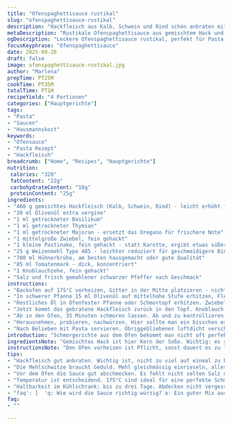 ```yaml
---
title: "Ofenspaghettisauce rustikal"
slug: "ofenspaghettisauce-rustikal"
description: "Hackfleisch aus Kalb, Schwein und Rind schön anbraten mit Kräutern, dazu gedünstetes Wurzelgemüse, eine Mehlschwitze zum Andicken, Hühnerbrühe und Tomatenmark für Tiefe. Alles abgedeckt im Ofen langsam 35 Minuten schmoren lassen. Nachwürzen, leicht abkühlen lassen, dann zu Pasta oder als Soße zum Aufbewahren. Perfekt für spontane Pasta-Abende, außerdem schmeckt die kalte Sauce am nächsten Tag fast noch besser, wenn sich die Aromen gesetzt haben."
metaDescription: "Rustikale Ofenspaghettisauce aus gemischtem Hack und Wurzelgemüse. Ein Muss für Pasta-Abende, die am nächsten Tag noch besser schmeckt."
ogDescription: "Leckere Ofenspaghettisauce rustikal, perfekt für Pasta-Abende. Eine aromatische Kombination aus Hackfleisch und Kräutern."
focusKeyphrase: "Ofenspaghettisauce"
date: 2025-09-26
draft: false
image: ofenspaghettisauce-rustikal.jpg
author: "Marlena"
prepTime: PT25M
cookTime: PT35M
totalTime: PT1H
recipeYield: "4 Portionen"
categories: ["Hauptgerichte"]
tags:
- "Pasta"
- "Saucen"
- "Hausmannskost"
keywords:
- "Ofensauce"
- "Pasta Rezept"
- "Hackfleisch"
breadcrumb: ["Home", "Recipes", "Hauptgerichte"]
nutrition: 
 calories: "320"
 fatContent: "22g"
 carbohydrateContent: "10g"
 proteinContent: "25g"
ingredients:
- "460 g gemischtes Hackfleisch (Kalb, Schwein, Rind) - leicht erhöht für mehr Biss"
- "30 ml Olivenöl extra vergine"
- "1 ml getrockneter Basilikum"
- "1 ml getrockneter Thymian"
- "1 ml getrockneter Majoran - ersetzt das Oregano für frischere Note"
- "1 mittelgroße Zwiebel, fein gehackt"
- "1 kleine Pastinake, fein gehackt - statt Karotte, ergibt etwas süßere Tiefe"
- "25 g Weizenmehl Type 405 - leichter reduziert für geschmeidigere Bindung"
- "700 ml Hühnerbrühe, am besten hausgemacht oder gute Qualität"
- "85 ml Tomatenmark - dick, konzentriert"
- "1 Knoblauchzehe, fein gehackt"
- "Salz und frisch gemahlener schwarzer Pfeffer nach Geschmack"
instructions:
- "Backofen auf 175°C vorheizen, Gitter in der Mitte platzieren - nicht zu heiß, sonst brennt die Soße an."
- "In schwerer Pfanne 15 ml Olivenöl auf mittelhohe Stufe erhitzen, Fleisch rein, nicht rühren zu oft. Erst krümelig werden lassen, dann wenden, damit goldbraune Röstaromen entstehen. Salzen, pfeffern, flexibel mit getrockneten Kräutern würzen. Lukullus dauert lange, aber die Röstaromen sind unverzichtbar. Fleisch auf Seite stellen."
- "Restliches Öl in Ofenfester Pfanne oder Schmortopf erhitzen. Zwiebel und Pastinake dazugeben. Da muss ordentlich geschwitzt werden, bis das Gemüse weich aber nicht braun ist. Fühlt sich beim Rühren samtig an und riecht nach Süße. Mehl darüberstauben und gut einarbeiten, so entsteht die Bindung. Zwei Minuten sanft rösten, dann Hühnerbrühe Stück für Stück einrühren. Tomatenmark dazugeben, gut umrühren. Aufwallen lassen, nicht vergessen zu rühren, sonst am Boden braun."
- "Jetzt kommt das gebratene Hackfleisch zurück in den Topf. Knoblauch untermengen. Deckel drauf."
- "Ab in den Ofen, 35 Minuten schmoren lassen. Ab und zu kontrollieren, die Sauce soll Blasen werfen, nicht kochen wie wild. Deckel draufhalten - damit alles saftig bleibt, nicht austrocknet."
- "Herausnehmen, probieren, nachwürzen. Hier sollte man ein bisschen experimentieren - manchmal fehlt Salz, manchmal mehr Pfeffer oder ein Spritzer Zitronensaft für Frische. Abkühlen lassen, damit sich die Soße setzt."
- "Nach Belieben mit Pasta servieren. Übriggebliebenes luftdicht verschließen, bis zu 3 Tage halten im Kühlschrank. Vor dem Aufwärmen durchrühren, evtl. etwas Wasser oder Brühe ergänzen, falls zu dick."
introduction: "Schmorgerichte aus dem Ofen bekommt man nicht oft perfekt vom ersten Versuch weg. Ich habe viele Male mit Hackfleisch-Soßen experimentiert, bis sie nicht nach verschmortem Fett, sondern nach komplexer, aromatischer Küche schmecken. Die Mischung verschiedener Fleischsorten sorgt für Tiefe; Kalb bringt Milde, Schwein Fett, Rind Biss. Anstelle klassischer Karotten nutze ich Pastinaken, weil die zart-süßliche Würze mehr Raffinesse reinbringt. Mehl muss vorsichtig dosiert werden, damit die Sauce bindet ohne Mehligkeit zu entwickeln. Mein Trick: Nach Ende der Ofenzeit erst abschmecken und ordentlich ziehen lassen. So schmeckt die Sauce nicht nur am ersten Abend, sondern selbst aufgewärmt."
ingredientsNote: "Gemischtes Hack ist hier Kern der Soße. Wichtig: es soll nicht zu trocken sein, sonst wird die Sauce fad und zäh. Statt Pastinake kann auch Sellerie oder Fenchel fein gehackt werden – für unterschiedliche Aromen. Das getrocknete Majoran statt Oregano bringt ein frisches, mediterranes Flair ohne Süße. Frische Kräuter funktionieren auch, dann aber zum Schluss hinzufügen, um vom Ofen nicht ausgelöscht zu werden. Statt Hühnerbrühe geht Gemüsebrühe, wenn man es vegetarischer halten will, allerdings verändert sich das Umami deutlich. Mehl binde ich bewusst per Mehlschwitze, statt Stärke, weil das besser in die Sauce eingearbeitet wird und nicht klumpt."
instructionsNote: "Den Ofen vorheizen ist Pflicht, sonst dauert es zu lange und die Soße wird nicht richtig samtig. Hackfleisch unbedingt in Portionen anbraten, nicht zu viel auf einmal, sonst kocht es statt brät. Die braune Kruste bildet die Geschmacksbasis, also Geduld. Beim Anschwitzen des Gemüses auf gute Farbe achten, aber nicht anbrennen lassen – sonst wird die Soße bitter. Mehl einrieseln lassen und sofort unterrühren, um Klumpen zu vermeiden. Die Flüssigkeit portionsweise zugeben und stetig rühren, bis es leicht köchelt. Die Kombination aus niedriger Ofentemperatur und abgedecktem Garraum macht die Sauce besonders dicht und aromatisch. Abschließend Ruhe gönnen, da passieren die Geschmackskurven den Höhepunkt. Aufbewahrung im Kühlschrank funktioniert einwandfrei, aufgewärmt etwas Brühe zufügen, um die Textur wieder aufzubrechen."
tips:
- "Hackfleisch gut anbraten. Wichtig ist, nicht zu viel auf einmal zu braten. Ansonsten kocht es, statt zu braten. Gute Röstaromen sind entscheidend für den Geschmack. Fleeissig rühren, damit nichts anbrennt."
- "Die Mehlschwitze braucht Geduld. Mehl gleichmässig einrieseln, alles gut umrühren. Klumpen vermeiden ist das Ziel. Dann langsam die Brühe dazugeben. Wasser immer portionsweise hinzufügen, sonst wird die Sauce zu dünn."
- "Vor dem Ofen die Sauce gut abschmecken. Es fehlt nicht selten Salz oder Pfeffer. Ein Spritzer Zitronensaft kann Wunder wirken. Nach dem Schmoren etwas stehen lassen. Die Aromen entfalten sich deutlich besser."
- "Temperatur ist entscheidend. 175°C sind ideal für eine perfekte Schmortechnik. Kontrolle ist wichtig – die Sauce solle blubbern aber nicht kochen. Der Deckel muss drauf bleiben: so bleibt sie saftig und aromatisch."
- "Haltbarkeit im Kühlschrank: bis zu drei Tage. Abdecken nicht vergessen. Vor dem Aufwärmen rühren, etwas Brühe oder Wasser hinzufügen, falls die Sauce zu dick ist. Das sorgt für die richtige Konsistenz."
- "faq': [  'q: Wie wird die Sauce richtig würzig? a: Ein guter Mix aus Kräutern macht viel aus. Mehr Basilikum oder Thymian? Experimentieren ist angesagt. Auch die Qualität der Brühe beeinflusst den Geschmack deutlich. Probier dich aus.',  'q: Was tun, wenn die Sauce zu dick ist? a: Einfach etwas Brühe oder Wasser dazu geben und gut durchrühren. Wenn du zu viel Mehl verwendet hast, hilft nur das wieder aufzulockern. Auch die Hitze sollte nicht zu hoch sein.',  'q: Wie kann ich die Sauce aufbewahren? a: In einem luftdichten Behälter, die Sauce bleibt für 3 Tage frisch. Vor dem Servieren gut durchmischen. Sind Reste über, schau, ob du sie einfrieren kannst. Das geht gut.',  'q: Welche Zutaten kann ich ersetzen? a: Sellerie oder Fenchel als Pastinakenersatz verwenden. Auch vegetarische Brühe als Basis ist möglich. Der in der Sauce verwendete Knoblauch kann auch frisch sein. Immer ausprobieren. ' ]}"
faq:
- ""

---
```

